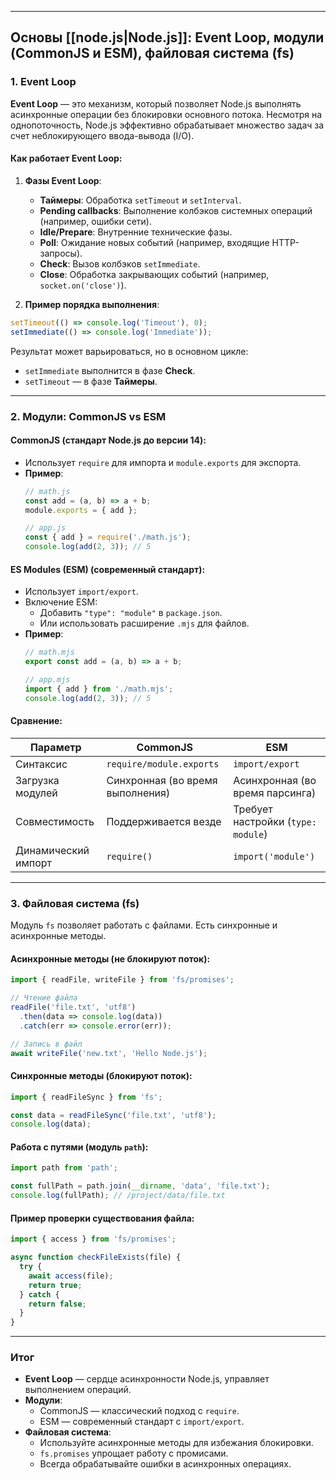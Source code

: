 
---

## **Основы [[node.js|Node.js]]: Event Loop, модули (CommonJS и ESM), файловая система (fs)**

### 1. **Event Loop**
**Event Loop** — это механизм, который позволяет Node.js выполнять асинхронные операции без блокировки основного потока. Несмотря на однопоточность, Node.js эффективно обрабатывает множество задач за счет неблокирующего ввода-вывода (I/O).

#### Как работает Event Loop:
1. **Фазы Event Loop**:
   - **Таймеры**: Обработка `setTimeout` и `setInterval`.
   - **Pending callbacks**: Выполнение колбэков системных операций (например, ошибки сети).
   - **Idle/Prepare**: Внутренние технические фазы.
   - **Poll**: Ожидание новых событий (например, входящие HTTP-запросы).
   - **Check**: Вызов колбэков `setImmediate`.
   - **Close**: Обработка закрывающих событий (например, `socket.on('close')`).

2. **Пример порядка выполнения**:
```javascript
setTimeout(() => console.log('Timeout'), 0);
setImmediate(() => console.log('Immediate'));
```
Результат может варьироваться, но в основном цикле:
- `setImmediate` выполнится в фазе **Check**.
- `setTimeout` — в фазе **Таймеры**.

---

### 2. **Модули: CommonJS vs ESM**
#### **CommonJS** (стандарт Node.js до версии 14):
- Использует `require` для импорта и `module.exports` для экспорта.
- **Пример**:
  ```javascript
  // math.js
  const add = (a, b) => a + b;
  module.exports = { add };

  // app.js
  const { add } = require('./math.js');
  console.log(add(2, 3)); // 5
  ```

#### **ES Modules (ESM)** (современный стандарт):
- Использует `import/export`.
- Включение ESM:
  - Добавить `"type": "module"` в `package.json`.
  - Или использовать расширение `.mjs` для файлов.
- **Пример**:
  ```javascript
  // math.mjs
  export const add = (a, b) => a + b;

  // app.mjs
  import { add } from './math.mjs';
  console.log(add(2, 3)); // 5
  ```

#### **Сравнение**:
| **Параметр**      | **CommonJS**                     | **ESM**                          |
|--------------------|----------------------------------|----------------------------------|
| Синтаксис          | `require/module.exports`         | `import/export`                  |
| Загрузка модулей   | Синхронная (во время выполнения) | Асинхронная (во время парсинга)  |
| Совместимость      | Поддерживается везде             | Требует настройки (`type: module`) |
| Динамический импорт| `require()`                      | `import('module')`               |

---

### 3. **Файловая система (fs)**
Модуль `fs` позволяет работать с файлами. Есть синхронные и асинхронные методы.

#### **Асинхронные методы** (не блокируют поток):
```javascript
import { readFile, writeFile } from 'fs/promises';

// Чтение файла
readFile('file.txt', 'utf8')
  .then(data => console.log(data))
  .catch(err => console.error(err));

// Запись в файл
await writeFile('new.txt', 'Hello Node.js');
```

#### **Синхронные методы** (блокируют поток):
```javascript
import { readFileSync } from 'fs';

const data = readFileSync('file.txt', 'utf8');
console.log(data);
```

#### **Работа с путями (модуль `path`)**:
```javascript
import path from 'path';

const fullPath = path.join(__dirname, 'data', 'file.txt');
console.log(fullPath); // /project/data/file.txt
```

#### **Пример проверки существования файла**:
```javascript
import { access } from 'fs/promises';

async function checkFileExists(file) {
  try {
    await access(file);
    return true;
  } catch {
    return false;
  }
}
```

---

### **Итог**
- **Event Loop** — сердце асинхронности Node.js, управляет выполнением операций.
- **Модули**:
  - CommonJS — классический подход с `require`.
  - ESM — современный стандарт с `import/export`.
- **Файловая система**:
  - Используйте асинхронные методы для избежания блокировки.
  - `fs.promises` упрощает работу с промисами.
  - Всегда обрабатывайте ошибки в асинхронных операциях.